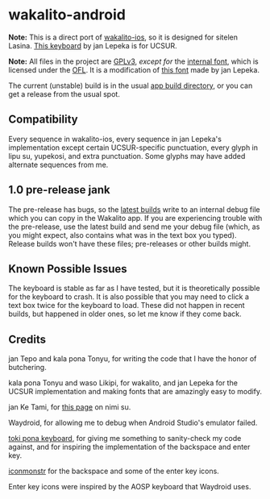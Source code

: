 # wakalito-android

**Note:** This is a direct port of [wakalito-ios](https://github.com/tbodt/wakalito-ios), so it is designed for
sitelen Lasina. [This keyboard](https://keyman.com/keyboards/sp_wakalito_ucsur) by jan Lepeka is for UCSUR.

**Note:** All files in the project are [GPLv3](./LICENSE), *except for* the [internal font](./app/src/main/res/font/compose_glyph_font.ttf), which is licensed under the [OFL](./OFL.txt).
It is a modification of [this font](https://www.kreativekorp.com/software/fonts/fairfaxponahd/) made by jan Lepeka. 

The current (unstable) build is in the usual [app build directory](./app/build/outputs/apk/debug/app-debug.apk), or you can get a release from the usual spot.

## Compatibility
Every sequence in wakalito-ios, every sequence in jan Lepeka's implementation except certain UCSUR-specific punctuation, every glyph in lipu su, yupekosi, and extra punctuation. Some glyphs may have added alternate sequences from me.

## 1.0 pre-release jank
The pre-release has bugs, so the [latest builds](./app/build/outputs/apk/debug/app-debug.apk) write to an internal debug file which you can copy in the Wakalito app. If you are experiencing trouble with the pre-release, use the latest build and send me your debug file (which, as you might expect, also contains what was in the text box you typed). Release builds won't have these files; pre-releases or other builds might.

## Known Possible Issues
The keyboard is stable as far as I have tested, but it is theoretically possible for the keyboard to crash.
It is also possible that you may need to click a text box twice for the keyboard to load.
These did not happen in recent builds, but happened in older ones, so let me know if they come back.

## Credits

jan Tepo and kala pona Tonyu, for writing the code that I have the honor of butchering.

kala pona Tonyu and waso Likipi, for wakalito, and jan Lepeka for the UCSUR implementation and making fonts that are amazingly easy to modify.

jan Ke Tami, for [this page](https://sona.pona.la/wiki/User:Jan_Ke_Tami/Oz_words) on nimi su.

Waydroid, for allowing me to debug when Android Studio's emulator failed.

[toki pona keyboard](https://github.com/timeopochin/tokiponakeyboard), for giving me something to
sanity-check my code against, and for inspiring the implementation of the backspace and enter key.

[iconmonstr](https://iconmonstr.com) for the backspace and some of the enter key icons.

Enter key icons were inspired by the AOSP keyboard that Waydroid uses.
